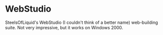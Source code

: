 # WebStudio
SteelsOfLiquid's WebStudio (I couldn't think of a better name) web-building suite. Not very impressive, but it works on Windows 2000.
